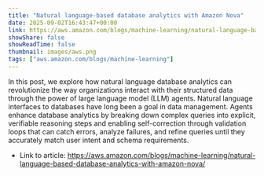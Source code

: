 ```yaml
---
title: "Natural language-based database analytics with Amazon Nova"
date: 2025-09-02T16:43:47+00:00
link: https://aws.amazon.com/blogs/machine-learning/natural-language-based-database-analytics-with-amazon-nova/
showShare: false
showReadTime: false
thumbnail: images/aws.png
tags: ["aws.amazon.com/blogs/machine-learning"]
---
```

In this post, we explore how natural language database analytics can revolutionize the way organizations interact with their structured data through the power of large language model (LLM) agents. Natural language interfaces to databases have long been a goal in data management. Agents enhance database analytics by breaking down complex queries into explicit, verifiable reasoning steps and enabling self-correction through validation loops that can catch errors, analyze failures, and refine queries until they accurately match user intent and schema requirements.

- Link to article: https://aws.amazon.com/blogs/machine-learning/natural-language-based-database-analytics-with-amazon-nova/